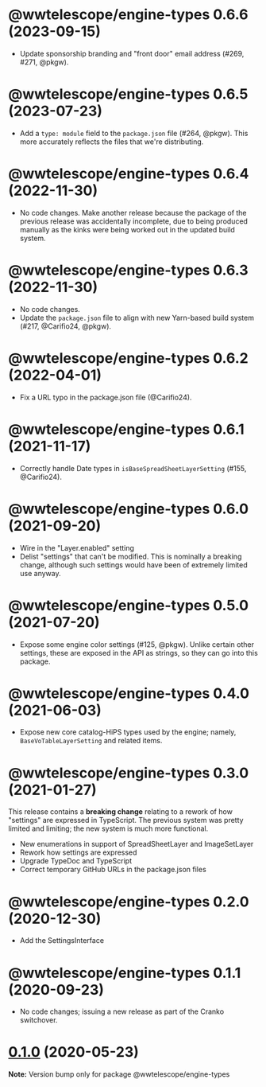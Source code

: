 # @wwtelescope/engine-types 0.6.6 (2023-09-15)

- Update sponsorship branding and "front door" email address (#269, #271, @pkgw).


# @wwtelescope/engine-types 0.6.5 (2023-07-23)

- Add a `type: module` field to the `package.json` file (#264, @pkgw). This more
  accurately reflects the files that we're distributing.


# @wwtelescope/engine-types 0.6.4 (2022-11-30)

- No code changes. Make another release because the package of the previous
  release was accidentally incomplete, due to being produced manually as the
  kinks were being worked out in the updated build system.


# @wwtelescope/engine-types 0.6.3 (2022-11-30)

- No code changes.
- Update the `package.json` file to align with new Yarn-based build system
  (#217, @Carifio24, @pkgw).


# @wwtelescope/engine-types 0.6.2 (2022-04-01)

- Fix a URL typo in the package.json file (@Carifio24).


# @wwtelescope/engine-types 0.6.1 (2021-11-17)

- Correctly handle Date types in `isBaseSpreadSheetLayerSetting` (#155, @Carifio24).


# @wwtelescope/engine-types 0.6.0 (2021-09-20)

- Wire in the "Layer.enabled" setting
- Delist "settings" that can't be modified. This is nominally a breaking change,
  although such settings would have been of extremely limited use anyway.


# @wwtelescope/engine-types 0.5.0 (2021-07-20)

- Expose some engine color settings (#125, @pkgw). Unlike certain other
  settings, these are exposed in the API as strings, so they can go
  into this package.


# @wwtelescope/engine-types 0.4.0 (2021-06-03)

- Expose new core catalog-HiPS types used by the engine; namely,
  `BaseVoTableLayerSetting` and related items.


# @wwtelescope/engine-types 0.3.0 (2021-01-27)

This release contains a **breaking change** relating to a rework of how
"settings" are expressed in TypeScript. The previous system was pretty limited
and limiting; the new system is much more functional.

- New enumerations in support of SpreadSheetLayer and ImageSetLayer
- Rework how settings are expressed
- Upgrade TypeDoc and TypeScript
- Correct temporary GitHub URLs in the package.json files


# @wwtelescope/engine-types 0.2.0 (2020-12-30)

- Add the SettingsInterface


# @wwtelescope/engine-types 0.1.1 (2020-09-23)

- No code changes; issuing a new release as part of the Cranko switchover.


# [0.1.0](https://github.com/pkgw/wwt-webgl-engine/compare/@wwtelescope/engine-types@0.1.0-beta.0...@wwtelescope/engine-types@0.1.0) (2020-05-23)

**Note:** Version bump only for package @wwtelescope/engine-types
